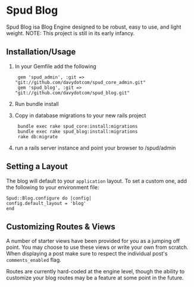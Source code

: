 Spud Blog
========

Spud Blog isa Blog Engine designed to be robust, easy to use, and light weight.
NOTE: This project is still in its early infancy.

Installation/Usage
------------------

1. In your Gemfile add the following

		gem 'spud_admin', :git => "git://github.com/davydotcom/spud_core_admin.git"
		gem 'spud_blog', :git => "git://github.com/davydotcom/spud_blog.git"

2. Run bundle install
3. Copy in database migrations to your new rails project

		bundle exec rake spud_core:install:migrations
		bundle exec rake spud_blog:install:migrations
		rake db:migrate

4. run a rails server instance and point your browser to /spud/admin

Setting a Layout
----------------

The blog will default to your `application` layout. To set a custom one, add the following to your environment file:

	Spud::Blog.configure do |config|
  	config.default_layout = 'blog'
	end

Customizing Routes & Views
-------------------------

A number of starter views have been provided for you as a jumping off point. You may choose to use these views or write your own from scratch. When displaying a post make sure to respect the individual post's `comments_enabled` flag. 

Routes are currently hard-coded at the engine level, though the ability to customize your blog routes may be a feature at some point in the future. 